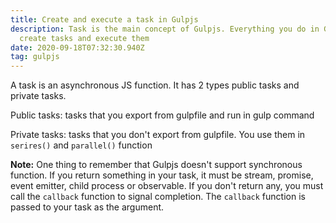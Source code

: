 ```yaml
---
title: Create and execute a task in Gulpjs
description: Task is the main concept of Gulpjs. Everything you do in Gulpjs is
  create tasks and execute them
date: 2020-09-18T07:32:30.940Z
tag: gulpjs
---
```

A task is an asynchronous JS function. It has 2 types public tasks and private tasks. 

Public tasks: tasks that you export from gulpfile and run in gulp command

Private tasks: tasks that you don't export from gulpfile. You use them in `serires()` and `parallel()` function

**Note:** One thing to remember that Gulpjs doesn't support synchronous function. If you return something in your task, it must be stream, promise, event emitter, child process or observable. If you don't return any, you must call the `callback` function to signal completion. The `callback` function is passed to your task as the argument.